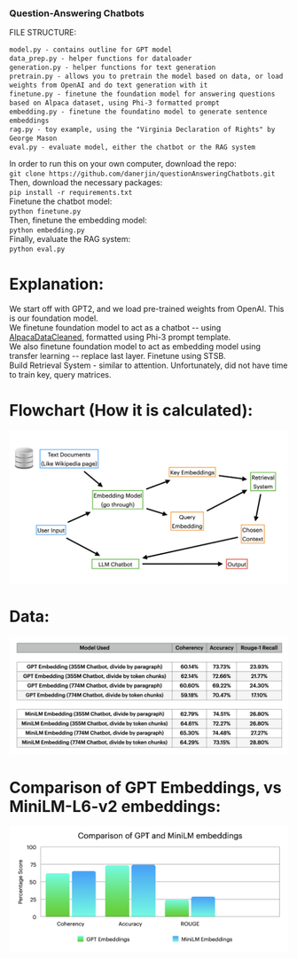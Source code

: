 ### Question-Answering Chatbots  
FILE STRUCTURE:

    model.py - contains outline for GPT model  
    data_prep.py - helper functions for dataloader  
    generation.py - helper functions for text generation  
    pretrain.py - allows you to pretrain the model based on data, or load weights from OpenAI and do text generation with it  
    finetune.py - finetune the foundation model for answering questions based on Alpaca dataset, using Phi-3 formatted prompt  
    embedding.py - finetune the foundatino model to generate sentence embeddings
    rag.py - toy example, using the "Virginia Declaration of Rights" by George Mason
    eval.py - evaluate model, either the chatbot or the RAG system
  
In order to run this on your own computer, download the repo:   
`git clone https://github.com/danerjin/questionAnsweringChatbots.git`    
Then, download the necessary packages:    
`pip install -r requirements.txt`   
Finetune the chatbot model:    
`python finetune.py`    
Then, finetune the embedding model:  
`python embedding.py`  
Finally, evaluate the RAG system:   
`python eval.py`

# Explanation:  
We start off with GPT2, and we load pre-trained weights from OpenAI. This is our foundation model.  
We finetune foundation model to act as a chatbot -- using [AlpacaDataCleaned](https://github.com/gururise/AlpacaDataCleaned), formatted using Phi-3 prompt template.   
We also finetune foundation model to act as embedding model using transfer learning -- replace last layer. Finetune using STSB.   
Build Retrieval System - similar to attention. Unfortunately, did not have time to train key, query matrices.  

# Flowchart (How it is calculated):   
![Flowchart](https://raw.githubusercontent.com/danerjin/questionAnsweringChatbots/refs/heads/main/flowchart.png)   

# Data:   
![Data](https://raw.githubusercontent.com/danerjin/questionAnsweringChatbots/refs/heads/main/data.png)   

# Comparison of GPT Embeddings, vs MiniLM-L6-v2 embeddings:  
![Graph](https://raw.githubusercontent.com/danerjin/questionAnsweringChatbots/refs/heads/main/graphs.png)

